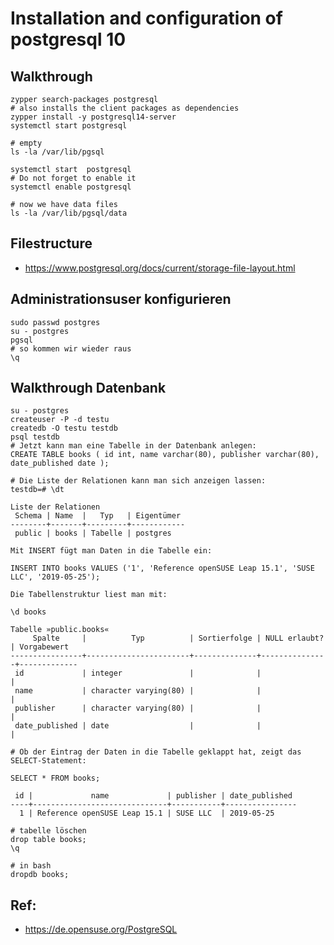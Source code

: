 # Installation and configuration of postgresql 10 

## Walkthrough 

```
zypper search-packages postgresql 
# also installs the client packages as dependencies 
zypper install -y postgresql14-server 
systemctl start postgresql

# empty
ls -la /var/lib/pgsql

systemctl start  postgresql
# Do not forget to enable it 
systemctl enable postgresql 

# now we have data files 
ls -la /var/lib/pgsql/data

```

## Filestructure 

 * https://www.postgresql.org/docs/current/storage-file-layout.html

## Administrationsuser konfigurieren 

```
sudo passwd postgres 
su - postgres
pgsql
# so kommen wir wieder raus 
\q

```

## Walkthrough Datenbank 

```
su - postgres 
createuser -P -d testu
createdb -O testu testdb
psql testdb
# Jetzt kann man eine Tabelle in der Datenbank anlegen:
CREATE TABLE books ( id int, name varchar(80), publisher varchar(80), date_published date );
```

```
# Die Liste der Relationen kann man sich anzeigen lassen:
testdb=# \dt
```

```
Liste der Relationen
 Schema | Name  |   Typ   | Eigentümer 
--------+-------+---------+------------
 public | books | Tabelle | postgres
```

```
Mit INSERT fügt man Daten in die Tabelle ein:
```

```
INSERT INTO books VALUES ('1', 'Reference openSUSE Leap 15.1', 'SUSE LLC', '2019-05-25');
```

```
Die Tabellenstruktur liest man mit:
```

```
\d books
```   
   
```   
Tabelle »public.books«
     Spalte     |          Typ          | Sortierfolge | NULL erlaubt? | Vorgabewert 
----------------+-----------------------+--------------+---------------+-------------
 id             | integer               |              |               | 
 name           | character varying(80) |              |               | 
 publisher      | character varying(80) |              |               | 
 date_published | date                  |              |               | 
``` 

```
# Ob der Eintrag der Daten in die Tabelle geklappt hat, zeigt das SELECT-Statement:
```

```
SELECT * FROM books;
```
 
``` 
 id |             name             | publisher | date_published 
----+------------------------------+-----------+----------------
  1 | Reference openSUSE Leap 15.1 | SUSE LLC  | 2019-05-25

```

```
# tabelle löschen 
drop table books;
\q
```

```
# in bash
dropdb books; 
```

## Ref:
  
  * https://de.opensuse.org/PostgreSQL
